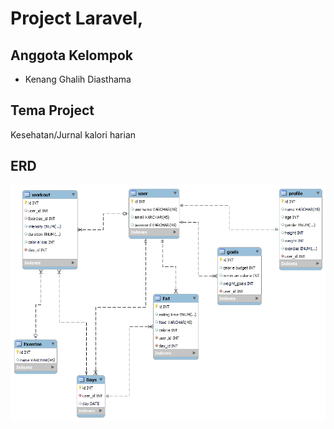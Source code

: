 # Project Laravel,

<h2>Anggota Kelompok</h2>
<ul>
   <li>Kenang Ghalih Diasthama</li>
</ul>

<h2>Tema Project</h2>
<p>Kesehatan/Jurnal kalori harian

<h2>ERD</h2>
<img src="/ERD WeFit.png">
